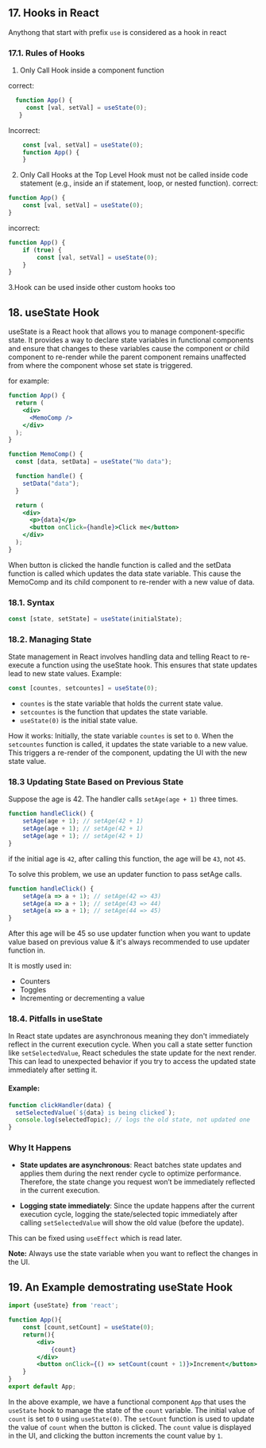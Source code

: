 ## 17. Hooks in React
Anythong that start with prefix `use` is considered as a hook in react

### 17.1. Rules of Hooks
1. Only Call Hook inside a component function

correct:
```jsx 
  function App() {
     const [val, setVal] = useState(0);
   }
```

Incorrect:
```jsx
    const [val, setVal] = useState(0);
    function App() {
    }
```

2. Only Call Hooks at the Top Level
Hook must not be called inside code statement (e.g., inside an if statement, loop, or nested function).
correct:
```jsx
function App() {
    const [val, setVal] = useState(0);
}
```

incorrect:
```jsx
function App() {
    if (true) {
        const [val, setVal] = useState(0);
    }
}
```

3.Hook can be used inside other custom hooks too

## 18. useState Hook
useState is a React hook that allows you to manage component-specific state. It provides a way to declare state variables in functional components and ensure that changes to these variables cause the component or child component to re-render while the parent component remains unaffected from where the component whose set state is triggered.

for example:
```jsx
function App() {
  return (
    <div>
      <MemoComp />
    </div>
  );
}

function MemoComp() {
  const [data, setData] = useState("No data");

  function handle() {
    setData("data");
  }

  return (
    <div>
      <p>{data}</p>
      <button onClick={handle}>Click me</button>
    </div>
  );
}
```
When button is clicked the handle function is called and the setData function is called which updates the data state variable. This cause the MemoComp and its child component to re-render with a new value of data.


### 18.1. Syntax
```jsx
const [state, setState] = useState(initialState);
```

### 18.2. Managing State
State management in React involves handling data and telling React to re-execute a function using the useState hook. This ensures that state updates lead to new state values.
Example:
```jsx
const [countes, setcountes] = useState(0);
```

- `countes` is the state variable that holds the current state value.
- `setcountes` is the function that updates the state variable.
- `useState(0)` is the initial state value.

How it works:
Initially, the state variable `countes` is set to `0`. When the `setcountes` function is called, it updates the state variable to a new value. This triggers a re-render of the component, updating the UI with the new state value.

### 18.3 Updating State Based on Previous State
Suppose the age is 42. The handler calls `setAge(age + 1)` three times.
```jsx
function handleClick() {
    setAge(age + 1); // setAge(42 + 1)
    setAge(age + 1); // setAge(42 + 1)
    setAge(age + 1); // setAge(42 + 1)
}
```
if the initial age is `42`, after calling this function, the age will be `43`, not `45`.

To solve this problem, we use an updater function to pass setAge calls.
```jsx
function handleClick() {
    setAge(a => a + 1); // setAge(42 => 43)
    setAge(a => a + 1); // setAge(43 => 44)
    setAge(a => a + 1); // setAge(44 => 45)
}
```


After this age will be 45 so use updater function when you want to update value based on previous value & it's always recommended to use updater function in. 

It is mostly used in:
- Counters
- Toggles
- Incrementing or decrementing a value


### 18.4. Pitfalls in useState
In React state updates are asynchronous meaning they don't immediately reflect in the current execution cycle. When you call a state setter function like `setSelectedValue`, React schedules the state update for the next render. This can lead to unexpected behavior if you try to access the updated state immediately after setting it.

#### Example:

```javascript
function clickHandler(data) {
  setSelectedValue(`${data} is being clicked`);
  console.log(selectedTopic); // logs the old state, not updated one
}
```

### Why It Happens
- **State updates are asynchronous**: React batches state updates and applies them during the next render cycle to optimize performance. Therefore, the state change you request won’t be immediately reflected in the current execution.

- **Logging state immediately**: Since the update happens after the current execution cycle, logging the state/selected topic immediately after calling `setSelectedValue` will show the old value (before the update).

This can be fixed using `useEffect` which is read later.

**Note:** Always use the state variable when you want to reflect the changes in the UI.


## 19. An Example demostrating useState Hook
```jsx 
import {useState} from 'react';

function App(){
    const [count,setCount] = useState(0);
    return(){
        <div>
            {count}
        </div>
        <button onClick={() => setCount(count + 1)}>Increment</button>
    }
}
export default App;
```
In the above example, we have a functional component `App` that uses the `useState` hook to manage the state of the `count` variable. The initial value of `count` is set to `0` using `useState(0)`. The `setCount` function is used to update the value of `count` when the button is clicked. The `count` value is displayed in the UI, and clicking the button increments the count value by `1`.